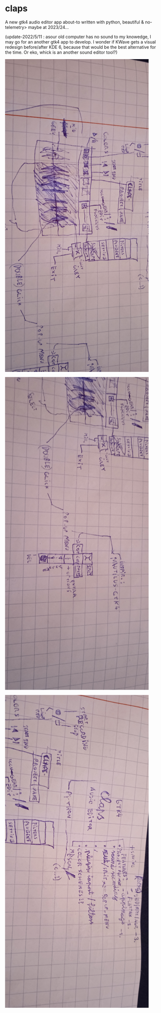 # claps
A new gtk4 audio editor app about-to written with python, beautiful &amp; no-telemetry> maybe at 2023/24...

(update-2022/5/11 : asour old computer has no sound to my knowedge, I may go for an another gtk4 app to develop. I wonder if KWave gets a visual redesign before/after KDE 6, because that would be the best alternative for the time. Or eko, whick is an another sound editor tool?)

![pix](https://raw.githubusercontent.com/theoteno/claps/main/IMG_20220510_171511.jpg)

![pix](https://raw.githubusercontent.com/theoteno/claps/main/IMG_20220510_171516.jpg)

![pix](https://raw.githubusercontent.com/theoteno/claps/main/IMG_20220510_171521.jpg)
